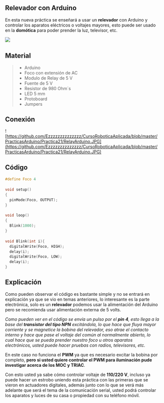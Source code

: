 ## Relevador con Arduino
En esta nueva práctica se enseñará a usar un **relevador** con Arduino y controlar los aparatos eléctricos o voltajes mayores, esto puede ser usado en la **domótica** para poder prender la luz, televisor, etc.

![](https://josehervas.es/sensorizados/wp-content/uploads/2013/11/bannerpng.png)

## Material
> - Arduino
> - Foco con extensión de AC
> - Modulo de Relay de 5 V
> - Fuente de 5 V
> - Resistor de 980 Ohm´s
> - LED 5 mm
> - Protoboard
> - Jumpers

## Conexión 
![https://github.com/Ezzzzzzzzzzzzzz/CursoRoboticaAplicada/blob/master/PracticasArduino/Practica21/RelayArduino.JPG](https://github.com/Ezzzzzzzzzzzzzz/CursoRoboticaAplicada/blob/master/PracticasArduino/Practica21/RelayArduino.JPG)
## Código
```c
#define Foco 4

void setup()
{
  pinMode(Foco, OUTPUT);
}

void loop()
{
  Blink(1000);
}

void Blink(int i){
  digitalWrite(Foco, HIGH);
  delay(i);
  digitalWrite(Foco, LOW);
  delay(i);
}
```
## Explicación
Como pueden observar el código es bastante simple y no se entrará en explicación ya que se vio en temas anteriores, lo interesante es la parte electrónica, solo es un **relevador** podemos usar la alimentación del Arduino pero se recomienda usar alimentación externa de 5 volts.

*Como pueden ver en el código se envía un pulso por el **pin 4**, esto llega a la base del **transistor del tipo NPN** excitándola, lo que hace que fluya mayor corriente y se magnetice la bobina del relevador, eso atrae el contacto interno y hace que pase el voltaje del común al normalmente abierto, lo cual hace que se pueda prender nuestro foco u otros aparatos electrónicos, usted puede hacer pruebas con radios, televisores, etc.*

En este caso no funciona el **PWM** ya que es necesario excitar la bobina por completo, **pero si usted quiere controlar el PWM para iluminación pude investigar acerca de los MOC y TRIAC**.

Con esto usted ya sabe cómo controlar voltaje de **110/220 V**, incluso ya puede hacer un estrobo uniendo esta práctica con las primeras que se vieron en actuadores digitales, además junto con lo que se verá más adelante que será el tema de la comunicación serial, usted podrá controlar los aparatos y luces de su casa o propiedad con su teléfono móvil.


<!--stackedit_data:
eyJoaXN0b3J5IjpbNDk3ODY0OTc0LC0xODE4MjM2MjY3LDE5OD
EyNzQxNThdfQ==
-->